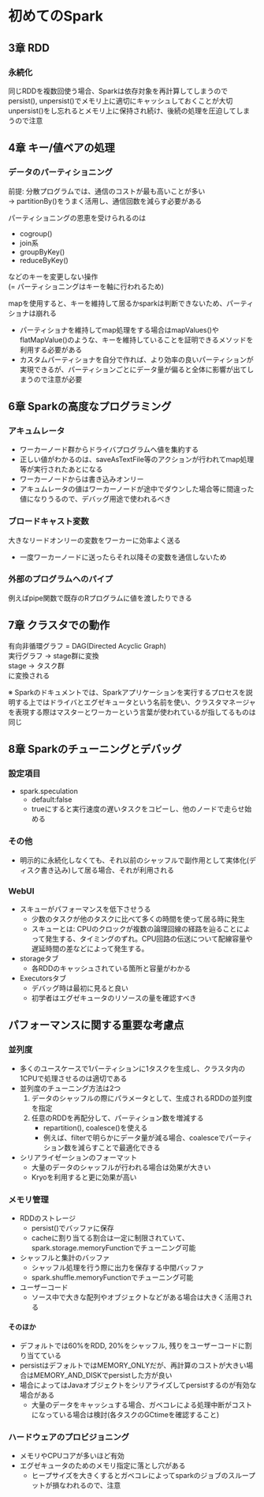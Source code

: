 # 初めてのSpark
## 3章 RDD
### 永続化
同じRDDを複数回使う場合、Sparkは依存対象を再計算してしまうのでpersist(), unpersist()でメモリ上に適切にキャッシュしておくことが大切  
unpersist()をし忘れるとメモリ上に保持され続け、後続の処理を圧迫してしまうので注意

## 4章 キー/値ペアの処理
### データのパーティショニング
前提: 分散プログラムでは、通信のコストが最も高いことが多い  
→ partitionBy()をうまく活用し、通信回数を減らす必要がある  

パーティショニングの恩恵を受けられるのは
- cogroup()
- join系
- groupByKey()
- reduceByKey()

などのキーを変更しない操作  
(= パーティショニングはキーを軸に行われるため)  

mapを使用すると、キーを維持して居るかsparkは判断できないため、パーティショナは崩れる  
- パーティショナを維持してmap処理をする場合はmapValues()やflatMapValue()のような、キーを維持していることを証明できるメソッドを利用する必要がある  
- カスタムパーティショナを自分で作れば、より効率の良いパーティションが実現できるが、パーティションごとにデータ量が偏ると全体に影響が出てしまうので注意が必要

## 6章 Sparkの高度なプログラミング
### アキュムレータ
- ワーカーノード群からドライバプログラムへ値を集約する
- 正しい値がわかるのは、saveAsTextFile等のアクションが行われてmap処理等が実行されたあとになる
- ワーカーノードからは書き込みオンリー
- アキュムレータの値はワーカーノードが途中でダウンした場合等に間違った値になりうるので、デバッグ用途で使われるべき

### ブロードキャスト変数
大きなリードオンリーの変数をワーカーに効率よく送る
- 一度ワーカーノードに送ったらそれ以降その変数を通信しないため

### 外部のプログラムへのパイプ
例えばpipe関数で既存のRプログラムに値を渡したりできる

## 7章 クラスタでの動作
有向非循環グラフ = DAG(Directed Acyclic Graph)  
実行グラフ → stage群に変換  
stage → タスク群  
に変換される  
  
※ Sparkのドキュメントでは、Sparkアプリケーションを実行するプロセスを説明する上ではドライバとエグゼキュータという名前を使い、クラスタマネージャを表現する際はマスターとワーカーという言葉が使われているが指してるものは同じ

## 8章 Sparkのチューニングとデバッグ
### 設定項目
- spark.speculation 
  - default:false
  - trueにすると実行速度の遅いタスクをコピーし、他のノードで走らせ始める

### その他
- 明示的に永続化しなくても、それ以前のシャッフルで副作用として実体化(ディスク書き込み)して居る場合、それが利用される

### WebUI
- スキューがパフォーマンスを低下させうる
  - 少数のタスクが他のタスクに比べて多くの時間を使って居る時に発生
  - スキューとは: CPUのクロックが複数の論理回線の経路を辿ることによって発生する、タイミングのずれ。CPU回路の伝送について配線容量や遅延時間の差などによって発生する。
- storageタブ
  - 各RDDのキャッシュされている箇所と容量がわかる
- Executorsタブ
  - デバッグ時は最初に見ると良い
  - 初学者はエグゼキュータのリソースの量を確認すべき

## パフォーマンスに関する重要な考慮点
### 並列度
- 多くのユースケースで1パーティションに1タスクを生成し、クラスタ内の1CPUで処理させるのは適切である
- 並列度のチューニング方法は2つ
    1. データのシャッフルの際にパラメータとして、生成されるRDDの並列度を指定
    1. 任意のRDDを再配分して、パーティション数を増減する
        - repartition(), coalesce()を使える
        - 例えば、filterで明らかにデータ量が減る場合、coalesceでパーティション数を減らすことで最適化できる
- シリアライゼーションのフォーマット
    - 大量のデータのシャッフルが行われる場合は効果が大きい
    - Kryoを利用すると更に効果が高い

### メモリ管理
- RDDのストレージ
    - persist()でバッファに保存
    - cacheに割り当てる割合は一定に制限されていて、spark.storage.memoryFunctionでチューニング可能
- シャッフルと集計のバッファ
    - シャッフル処理を行う際に出力を保存する中間バッファ
    - spark.shuffle.memoryFunctionでチューニング可能
- ユーザーコード
    - ソース中で大きな配列やオブジェクトなどがある場合は大きく活用される

#### そのほか
- デフォルトでは60%をRDD, 20%をシャッフル, 残りをユーザーコードに割り当てている  
- persistはデフォルトではMEMORY_ONLYだが、再計算のコストが大きい場合はMEMORY_AND_DISKでpersistした方が良い  
- 場合によってはJavaオブジェクトをシリアライズしてpersistするのが有効な場合がある
    - 大量のデータをキャッシュする場合、ガベコレによる処理中断がコストになっている場合は検討(各タスクのGCtimeを確認すること)

### ハードウェアのプロビジョニング
- メモリやCPUコアが多いほど有効
- エグゼキュータのためのメモリ指定に落とし穴がある
    - ヒープサイズを大きくするとガベコレによってsparkのジョブのスループットが損なわれるので、注意
